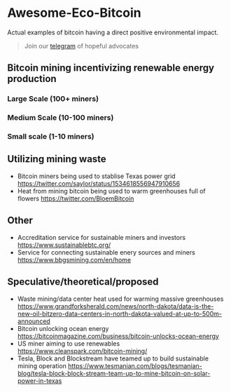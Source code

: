 # Awesome-Eco-Bitcoin

Actual examples of bitcoin having a direct positive environmental impact.

> Join our <a href="https://t.me/bitcoinenviromentalism">telegram</a> of hopeful advocates

## Bitcoin mining incentivizing renewable energy production 

### Large Scale (100+ miners)

### Medium Scale (10-100 miners)

### Small scale (1-10 miners)

## Utilizing mining waste 

* Bitcoin miners being used to stablise Texas power grid https://twitter.com/saylor/status/1534618556947910656
* Heat from mining bitcoin being used to warm greenhouses full of flowers https://twitter.com/BloemBitcoin

## Other

* Accreditation service for sustainable miners and investors https://www.sustainablebtc.org/
* Service for connecting sustainable enery sources and miners https://www.bbgsmining.com/en/home

## Speculative/theoretical/proposed

* Waste mining/data center heat used for warming massive greenhouses https://www.grandforksherald.com/news/north-dakota/data-is-the-new-oil-bitzero-data-centers-in-north-dakota-valued-at-up-to-500m-announced 
* Bitcoin unlocking ocean energy https://bitcoinmagazine.com/business/bitcoin-unlocks-ocean-energy
* US miner aiming to use renewables https://www.cleanspark.com/bitcoin-mining/
* Tesla, Block and Blockstream have teamed up to build sustainable mining operation https://www.tesmanian.com/blogs/tesmanian-blog/tesla-block-block-stream-team-up-to-mine-bitcoin-on-solar-power-in-texas
